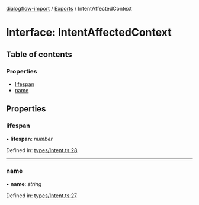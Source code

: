 [dialogflow-import](../README.md) / [Exports](../modules.md) / IntentAffectedContext

# Interface: IntentAffectedContext

## Table of contents

### Properties

- [lifespan](intentaffectedcontext.md#lifespan)
- [name](intentaffectedcontext.md#name)

## Properties

### lifespan

• **lifespan**: *number*

Defined in: [types/Intent.ts:28](https://github.com/edupsousa/dialogflow-import/blob/e97dd40/src/types/Intent.ts#L28)

___

### name

• **name**: *string*

Defined in: [types/Intent.ts:27](https://github.com/edupsousa/dialogflow-import/blob/e97dd40/src/types/Intent.ts#L27)
